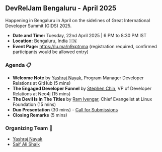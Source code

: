 ## DevRelJam Bengaluru - April 2025

Happening in Bengaluru in April on the sidelines of Great International Developer Summit (GIDS) 2025.

- **Date and Time:** Tuesday, 22nd April 2025 | 6 PM to 8:30 PM IST
- **Location:** Bengaluru, India 🇮🇳
- **Event Page:** https://lu.ma/n9xptnma (registration required, confirmed participants would be allowed entry)

### Agenda 📋

- **Welcome Note** by [Yashraj Nayak](https://github.com/yashrajnayak), Program Manager Developer Relations at GitHub (5 mins)
- **​The Engaged Developer Funnel** by [Stephen Chin](https://github.com/steveonjava), VP of Developer Relations at Neo4j (15 mins)
- **​The Devil Is In The Titles** by [Ram Iyengar](https://github.com/ramiyengar), Chief Evangelist at Linux Foundation (15 mins)
- **​Duo Presentation** (30 mins) - [Call for Submissions](https://github.com/DevRelJam/Speakers)
- **Closing Remarks** (5 mins)

### Organizing Team 👥

- [Yashraj Nayak](https://www.linkedin.com/in/yashrajnayak/)
- [Saif Ali Shaik](https://www.linkedin.com/in/saif-shines/)
